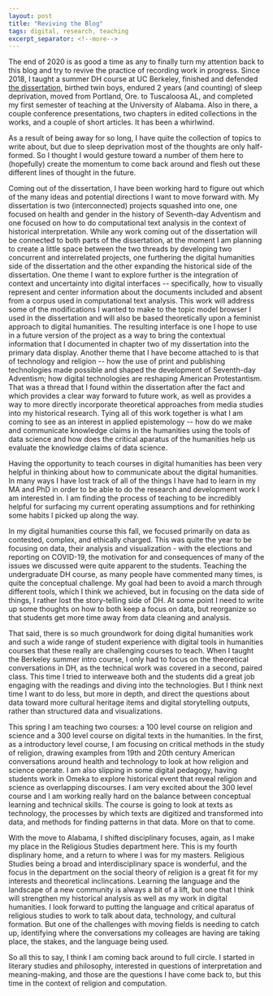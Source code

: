 ```yaml
---
layout: post
title: "Reviving the Blog"
tags: digital, research, teaching
excerpt_separator: <!--more-->
---
```


The end of 2020 is as good a time as any to finally turn my attention back to this blog and try to revive the practice of recording work in progress. Since 2018, I taught a summer DH course at UC Berkeley, finished and defended [the dissertation](http://dissertation.jeriwieringa.com), birthed twin boys, endured 2 years (and counting) of sleep deprivation, moved from Portland, Ore. to Tuscaloosa AL, and completed my first semester of teaching at the University of Alabama. Also in there, a couple conference presentations, two chapters in edited collections in the works, and a couple of short articles. It has been a whirlwind. 

<!--more-->

As a result of being away for so long, I have quite the collection of topics to write about, but due to sleep deprivation most of the thoughts are only half-formed. So I thought I would gesture toward a number of them here to (hopefully) create the momentum to come back around and flesh out these different lines of thought in the future. 

Coming out of the dissertation, I have been working hard to figure out which of the many ideas and potential directions I want to move forward with. My dissertation is two (interconnected) projects squashed into one, one focused on health and gender in the history of Seventh-day Adventism and one focused on how to do computational text analysis in the context of historical interpretation. While any work coming out of the dissertation will be connected to both parts of the dissertation, at the moment I am planning to create a little space between the two threads by developing two concurrent and interrelated projects, one furthering the digital humanities side of the dissertation and the other expanding the historical side of the dissertation. One theme I want to explore further is the integration of context and uncertainty into digital interfaces -- specifically, how to visually represent and center information about the documents included and absent from a corpus used in computational text analysis. This work will address some of the modifications I wanted to make to the topic model browser I used in the dissertation and will also be based theoretically upon a feminist approach to digital humanities. The resulting interface is one I hope to use in a future version of the project as a way to bring the contextual information that I documented in chapter two of my dissertation into the primary data display. Another theme that I have become attached to is that of technology and religion -- how the use of print and publishing technologies made possible and shaped the development of Seventh-day Adventism; how digital technologies are reshaping American Protestantism. That was a thread that I found within the dissertation after the fact and which provides a clear way forward to future work, as well as provides a way to more directly incorporate theoretical approaches from media studies into my historical research. Tying all of this work together is what I am coming to see as an interest in applied epistemology -- how do we make and communicate knowledge claims in the humanities using the tools of data science and how does the critical aparatus of the humanities help us evaluate the knowledge claims of data science. 

Having the opportunity to teach courses in digital humanities has been very helpful in thinking about how to communicate about the digital humanities. In many ways I have lost track of all of the things I have had to learn in my MA and PhD in order to be able to do the research and development work I am interested in. I am finding the process of teaching to be incredibly helpful for surfacing my current operating assumptions and for rethinking some habits I picked up along the way.

In my digital humanities course this fall, we focused primarily on data as contested, complex, and ethically charged. This was quite the year to be focusing on data, their analysis and visualization - with the elections and reporting on COVID-19, the motivation for and consequences of many of the issues we discussed were quite apparent to the students. Teaching the undergraduate DH course, as many people have commented many times, is quite the conceptual challenge. My goal had been to avoid a march through different tools, which I think we achieved, but in focusing on the data side of things, I rather lost the story-telling side of DH. At some point I need to write up some thoughts on how to both keep a focus on data, but reorganize so that students get more time away from data cleaning and analysis. 

That said, there is so much groundwork for doing digital humanities work and such a wide range of student experience with digital tools in humanities courses that these really are challenging courses to teach. When I taught the Berkeley summer intro course, I only had to focus on the theoretical conversations in DH, as the technical work was covered in a second, paired class. This time I tried to interweave both and the students did a great job engaging with the readings and diving into the technologies. But I think next time I want to do less, but more in depth, and direct the questions about data toward more cultural heritage items and digital storytelling outputs, rather than structured data and visualizations. 

This spring I am teaching two courses: a 100 level course on religion and science and a 300 level course on digital texts in the humanities. In the first, as a introductory level course, I am focusing on critical methods in the study of religion, drawing examples from 19th and 20th century American conversations around health and technology to look at how religion and science operate. I am also slipping in some digital pedagogy, having students work in Omeka to explore historical event that reveal religion and science as overlapping discourses. I am very excited about the 300 level course and I am working really hard on the balance between conceptual learning and technical skills. The course is going to look at texts as technology, the processes by which texts are digitized and transformed into data, and methods for finding patterns in that data. More on that to come.

With the move to Alabama, I shifted disciplinary focuses, again, as I make my place in the Religious Studies department here. This is my fourth displinary home, and a return to where I was for my masters. Religious Studies being a broad and interdisciplinary space is wonderful, and the focus in the department on the social theory of religion is a great fit for my interests and theoretical inclincations. Learning the language and the landscape of a new community is always a bit of a lift, but one that I think will strengthen my historical analysis as well as my work in digital humanities. I look forward to putting the language and critical aparatus of religious studies to work to talk about data, technology, and cultural formation. But one of the challenges with moving fields is needing to catch up, identifying where the conversations my colleages are having are taking place, the stakes, and the language being used. 

So all this to say, I think I am coming back around to full circle. I started in literary studies and philosophy, interested in questions of interpretation and meaning-making, and those are the questions I have come back to, but this time in the context of religion and computation.  



